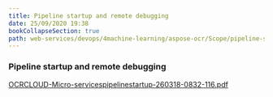 ```yaml
---
title: Pipeline startup and remote debugging
date: 25/09/2020 19:38
bookCollapseSection: true
path: web-services/devops/4machine-learning/aspose-ocr/Scope/pipeline-startup-and-remote-debugging
---
```

### Pipeline startup and remote debugging
[OCRCLOUD-Micro-servicespipelinestartup-260318-0832-116.pdf ](https://sikorsky.dynabic.com/wiki/download/attachments/5341272/OCRCLOUD-Micro-servicespipelinestartup-260318-0832-116.pdf?version=1&modificationDate=1522745479878)
